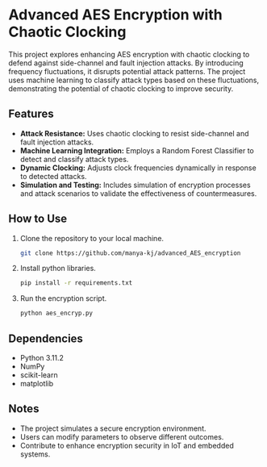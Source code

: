 # Advanced AES Encryption with Chaotic Clocking

This project explores enhancing AES encryption with chaotic clocking to defend against side-channel and fault injection attacks. By introducing frequency fluctuations, it disrupts potential attack patterns. The project uses machine learning to classify attack types based on these fluctuations, demonstrating the potential of chaotic clocking to improve security.

## Features

- **Attack Resistance:** Uses chaotic clocking to resist side-channel and fault injection attacks.
- **Machine Learning Integration:** Employs a Random Forest Classifier to detect and classify attack types.
- **Dynamic Clocking:** Adjusts clock frequencies dynamically in response to detected attacks.
- **Simulation and Testing:** Includes simulation of encryption processes and attack scenarios to validate the effectiveness of countermeasures.

## How to Use

1. Clone the repository to your local machine.

    ```bash
    git clone https://github.com/manya-kj/advanced_AES_encryption
    ```

2. Install python libraries.

    ```bash
    pip install -r requirements.txt 
    ```

3. Run the encryption script.

    ```bash
    python aes_encryp.py
    ```

## Dependencies

- Python 3.11.2
- NumPy
- scikit-learn
- matplotlib

## Notes

- The project simulates a secure encryption environment.
- Users can modify parameters to observe different outcomes.
- Contribute to enhance encryption security in IoT and embedded systems.